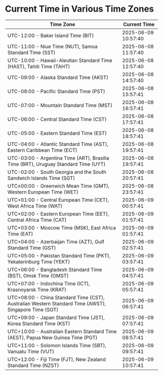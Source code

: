 # Current Time in Various Time Zones

| Time Zone | Current Time |
|-----------|--------------|
| UTC-12:00 - Baker Island Time (BIT) | 2025-06-09 10:57:40 |
| UTC-11:00 - Niue Time (NUT), Samoa Standard Time (SST) | 2025-06-08 11:57:40 |
| UTC-10:00 - Hawaii-Aleutian Standard Time (HAST), Tahiti Time (TAHT) | 2025-06-08 12:57:40 |
| UTC-09:00 - Alaska Standard Time (AKST) | 2025-06-08 14:57:40 |
| UTC-08:00 - Pacific Standard Time (PST) | 2025-06-08 15:57:41 |
| UTC-07:00 - Mountain Standard Time (MST) | 2025-06-08 16:57:41 |
| UTC-06:00 - Central Standard Time (CST) | 2025-06-08 17:57:41 |
| UTC-05:00 - Eastern Standard Time (EST) | 2025-06-08 18:57:41 |
| UTC-04:00 - Atlantic Standard Time (AST), Eastern Caribbean Time (ECT) | 2025-06-08 19:57:41 |
| UTC-03:00 - Argentina Time (ART), Brasília Time (BRT), Uruguay Standard Time (UYT) | 2025-06-08 19:57:41 |
| UTC-02:00 - South Georgia and the South Sandwich Islands Time (SGT) | 2025-06-08 20:57:41 |
| UTC±00:00 - Greenwich Mean Time (GMT), Western European Time (WET) | 2025-06-08 23:57:41 |
| UTC+01:00 - Central European Time (CET), West Africa Time (WAT) | 2025-06-09 00:57:41 |
| UTC+02:00 - Eastern European Time (EET), Central Africa Time (CAT) | 2025-06-09 01:57:41 |
| UTC+03:00 - Moscow Time (MSK), East Africa Time (EAT) | 2025-06-09 01:57:41 |
| UTC+04:00 - Azerbaijan Time (AZT), Gulf Standard Time (GST) | 2025-06-09 02:57:41 |
| UTC+05:00 - Pakistan Standard Time (PKT), Yekaterinburg Time (YEKT) | 2025-06-09 03:57:41 |
| UTC+06:00 - Bangladesh Standard Time (BST), Omsk Time (OMST) | 2025-06-09 04:57:41 |
| UTC+07:00 - Indochina Time (ICT), Krasnoyarsk Time (KRAT) | 2025-06-09 05:57:41 |
| UTC+08:00 - China Standard Time (CST), Australian Western Standard Time (AWST), Singapore Time (SGT) | 2025-06-09 06:57:41 |
| UTC+09:00 - Japan Standard Time (JST), Korea Standard Time (KST) | 2025-06-09 07:57:41 |
| UTC+10:00 - Australian Eastern Standard Time (AEST), Papua New Guinea Time (PGT) | 2025-06-09 08:57:41 |
| UTC+11:00 - Solomon Islands Time (SBT), Vanuatu Time (VUT) | 2025-06-09 09:57:41 |
| UTC+12:00 - Fiji Time (FJT), New Zealand Standard Time (NZST) | 2025-06-09 10:57:41 |
